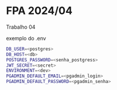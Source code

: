 # FPA 2024/04

Trabalho 04

exemplo do .env
```bash
DB_USER=<postgres>
DB_HOST=<db>
POSTGRES_PASSWORD=<senha_postgress>
JWT_SECRET=<secret>
ENVIRONMENT=<dev>
PGADMIN_DEFAULT_EMAIL=<pgadmin_login>
PGADMIN_DEFAULT_PASSWORD=<pgadmin_senha>
```